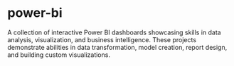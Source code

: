 # power-bi
A collection of interactive Power BI dashboards showcasing skills in data analysis, visualization, and business intelligence. These projects demonstrate abilities in data transformation, model creation, report design, and building custom visualizations.

